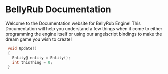 # BellyRub Documentation

Welcome to the Documentation website for BellyRub Engine!
This Documentation will help you understand a few things when it come to either programming the 
engine itself or using our angelscript bindings to make the dream game you wish to create!

```c
 void Update()
 {
   Entity@ entity = Entity();
   int thisThing = 0;
 }
```
